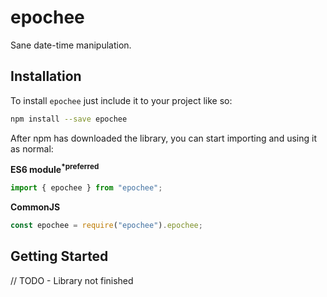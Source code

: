 # epochee

Sane date-time manipulation.

## Installation

To install `epochee` just include it to your project like so:

```sh
npm install --save epochee
```

After npm has downloaded the library, you can start importing and using it as
normal:

**ES6 module<sup>\*preferred</sup>**

```js
import { epochee } from "epochee";
```

**CommonJS**

```js
const epochee = require("epochee").epochee;
```

## Getting Started

// TODO - Library not finished
